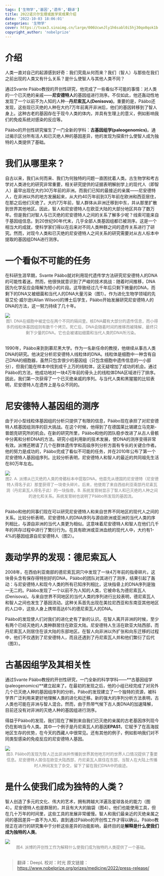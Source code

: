 ```yaml
---
tags: ['生物学','基因','遗传','翻译']
title: 2022诺贝尔生理或医学奖成果介绍
date: '2022-10-03 18:06:01'
categories: '生物学'
cover: https://tvax3.sinaimg.cn/large/006UcwnJly1h6sabl0i5hj30qo0qok1b.jpg
copyright_author: 'nobelprize'
---
```


# 介绍
人类一直对自己的起源感到好奇：我们究竟从何而来？我们（智人）与那些在我们之前出现的人类又有什么关系？是什么使智人与其他人类不同？

通过Svante Pääbo教授的开创性研究，他完成了一些看似不可能的事情：对人类的一个已灭绝的亲戚——**尼安德特人**的基因组进行测序。不仅如此，他还轰动性地发现了一个以前不为人知的人种--**丹尼索瓦人(Denisova)**。重要的是，Pääbo还发现，这些现已灭绝的人种在大约7万年前离开非洲后，他们的基因转移到了智人身上。这种古老的基因存在于现今人类的体内，并具有生理上的意义，例如影响我们的免疫系统对感染的反应等。

Pääbo的开创性研究催生了一门全新的学科：**古基因组学(paleogenomics)**。通过揭示区分所有活人和已灭绝人种的基因差异，他的发现为探索什么使智人成为独特的人类提供了基础。

# 我们从哪里来？
自古以来，我们从何而来、我们为何独特的问题一直困扰着人类。古生物学和考古学对人类进化的研究非常重要，相关研究提供的证据表明解剖学上的现代人（即智人）最早出现在大约30万年前的非洲。而我们已知的最接近的亲属——尼安德特人，在非洲以外的地方发展起来，从大约40万年前到3万年前在欧洲和西亚居住，在那之后他们灭绝了。大约7万年前，智人群体从非洲迁移到中东，并从那里扩散到世界其他地区。因此，智人和尼安德特人在欧亚大陆的大部分地区共存了数万年。但是我们对智人与已灭绝的尼安德特人之间的关系了解多少呢？线索可能来自于基因组信息。到20世纪90年代末，几乎全部人类基因组都已被测序。这是一个相当大的成就，使科学家们得以在后来对不同人类种群之间的遗传关系进行了研究。然而，对现今人类和已灭绝的尼安德特人之间关系的研究需要对从古人标本中提取的基因组DNA进行测序。


# 一个看似不可能的任务
在科研生涯早期，Svante Pääbo就对利用现代遗传学方法研究尼安德特人的DNA的可能性着迷。然而，他很快就意识到了严峻的技术挑战：随着时间推移，DNA因为化学反应会降解为短小的片段。这导致经过几千年后只剩下微量的DNA，而剩下的DNA又被细菌和当代人的DNA大量污染（图1）。作为进化生物学领域的先驱艾伦·威尔逊(Allan Wilson)的博士后学生，Pääbo开始发展研究尼安德特人的DNA的方法，这一努力持续了几十年。

<img src="https://tva3.sinaimg.cn/large/006UcwnJly1h6s9dib88wj30sg0fmgn1.jpg"/>
<center><font size=2px color=grey>图1. DNA在细胞中被定位在两个不同的隔间里。核DNA藏有大部分的遗传信息，而小得多的线粒体基因组则有数千个拷贝。死亡后，DNA会随着时间的推移而被降解，最终只剩下少量的DNA。它也会被诸如细菌和当代人类的DNA所污染。</font></center>
<br>

1990年，Pääbo来到到慕尼黑大学。作为一名新任命的教授，他继续从事古人类DNA的研究。他决定分析尼安德特人线粒体的DNA。线粒体是细胞中一种含有自己DNA的细胞器，虽然只包含很少的基因组（只包含细胞中遗传信息的一小部分），但我们能在样本中找到成千上万的线粒体，这无疑增加了成功的机会。通过Pääbo的方法，他成功地对一块4万年前的骨头上的线粒体DNA区域进行了排序。因此，我们第一次获得了一个已灭绝亲戚的序列。与当代人类和黑猩猩的比较表明，尼安德特人在遗传上是与众不同的。

# 尼安德特人基因组的测序
由于对小型线粒体基因组的分析只提供了有限的信息，Pääbo现在承担了对尼安德特人核基因组测序的巨大挑战。在这个时候，他得到了在德国莱比锡建立马克斯-普朗克研究所的机会。在新的研究所里，Pääbo和他的团队稳步改进了从古人骨骸中分离和分析DNA的方法。研究小组利用新的技术发展，使DNA的测序变得非常有效。派博还聘请了几个在群体遗传学和高级序列分析方面有专长的关键合作者。他的努力是成功的，Pääbo完成了看似不可能的任务，并在2010年公布了第一个尼安德特人基因组序列。比较分析表明，尼安德特人和智人的最近的共同祖先生活在80万年左右。

<img src="https://tva2.sinaimg.cn/large/006UcwnJly1h6s9ppedhej30sg0cc3zf.jpg"/>
<center><font size=2px color=grey>图2. A. 派博从已灭绝的人类的骨骼标本中提取DNA。他首先从德国的尼安德特（尼安德特人得名于此）那里获得了一块骨头碎片。后来，他使用了来自西伯利亚南部丹尼索瓦洞（丹尼索瓦人得名于此）的一块指骨。B. 系统发育树显示了智人和已灭绝的人种之间的进化和关系。系统发育树也说明了Pääbo所发现的基因流。</font></center>
<br>

Pääbo和他的同事们现在可以研究尼安德特人和来自世界不同地区的现代人之间的关系。比较分析表明，尼安德特人的DNA序列与源自欧洲或亚洲的当代人类的序列相比，与源自非洲的当代人类更为相似。这意味着尼安德特人和智人在他们几千年的共存过程中进行了繁衍行为。在具有欧洲或亚洲血统的现代人中，大约有1-4%的基因组源自尼安德特人（图2）。

# 轰动学界的发现：德尼索瓦人
2008年，在西伯利亚南部的德尼索瓦洞穴中发现了一块4万年前的指骨碎片。这块骨头含有保存得特别好的DNA，Pääbo的团队对其进行了测序，结果引起了轰动：与尼安德特人和现今人类的所有已知序列相比，这块指骨上的DNA序列是独一无二的。Pääbo发现了一个以前不为人知的人类，它被命名为德尼索瓦人(Denisova)。与来自世界不同地区的当代人类的序列进行比较表明，德尼索瓦人和智人之间也发生了基因流动。这种关系首先出现在美拉尼西亚和东南亚其他地区的人口中，这些人身上携带高达6%的德尼索瓦人的DNA。

Pääbo的发现使人们对我们的进化史有了新的认识。在智人离开非洲的时候，至少有两个已经灭绝的人类种群居住在欧亚大陆。尼安德特人生活在欧亚大陆西部，而丹尼索瓦人则居住在该大陆的东部地区。在智人向非洲以外扩张和向东迁移的过程中，他们不仅遇到了尼安德特人，而且还遇到了丹尼索瓦人并和他们繁衍了后代（图3）。

# 古基因组学及其相关性
通过Svante Pääbo教授的开创性研究，一门全新的科学学科——**古基因组学(paleogenomics)**建立起来了。在最初的发现之后，他的小组已经完成了对另外几个已灭绝人种的基因组序列的分析。Päbo的发现建立了一个独特的资源，被科学界广泛利用来更好地理解人类的进化和迁移。新的强大的序列分析方法表明，古人类也可能在非洲与智人混合。然而，由于热带气候下古人类DNA的加速降解，目前还没有对非洲的灭绝人种的基因组进行测序。

得益于Pääbo的发现，我们现在了解到来自我们已灭绝的亲属的古老基因序列现今仍在影响当今人类。其中一个例子是丹尼索瓦人的基因**EPAS1**，它赋予了在高海拔地区生存的优势，在今天的西藏人中很常见。还有其他的例子，例如影响我们对不同类型感染的免疫反应的尼安德特人基因。

<img src="https://tvax4.sinaimg.cn/large/006UcwnJly1h6s9ybcnjfj31xg0uvtb5.jpg"/>
<center><font size=2px color=grey>图3. Pääbo的发现为智人迁出非洲并传播到世界其他地方时的世界人口情况提供了重要信息。尼安德特人居住在欧亚大陆西部，丹尼索瓦人居住在东部，当智人在大陆上传播时人种间发生了杂交，留下了留在我们DNA中的痕迹。</font></center>

# 是什么使我们成为独特的人类？
智人创造了多元的文化、伟大的艺术，拥有跨越大洋遍及星球各处的能力（图4）。尼安德特人也是群居的，并且有大大的脑袋（图4）。他们也能使用工具，但在几十万年的时间里，这些工具的发展非常缓慢。智人和我们最亲近的灭绝亲属之间的基因差异一直不为人知，直到通过Pääbo的开创性工作才得以确认。Pääbo教授正在进行的研究集中于分析这些差异的功能影响，最终目的是**解释是什么使我们成为独特的人类**。

<img src="https://tvax4.sinaimg.cn/large/006UcwnJly1h6sa4sdjqwj31xg12e76c.jpg"/>
<center><font size=2px color=grey>图4. 派博的开创性工作为解释什么使我们成为独特的人类提供了一个基础。</font></center>
<br>


> 翻译：DeepL
校对：时光
原文链接：https://www.nobelprize.org/prizes/medicine/2022/press-release/
